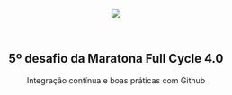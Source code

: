 <p align="center">
  <a href="https://maratona.fullcycle.com.br/" target="blank"><img src="http://maratona.fullcycle.com.br/static/site/img/logo-fullcycle.png"/></a>
</p>

<br>

<h2 align = "center">
  5º desafio da Maratona Full Cycle 4.0
</h2>
<p align = "center"> 
  Integração contínua e boas práticas com Github
</p>
